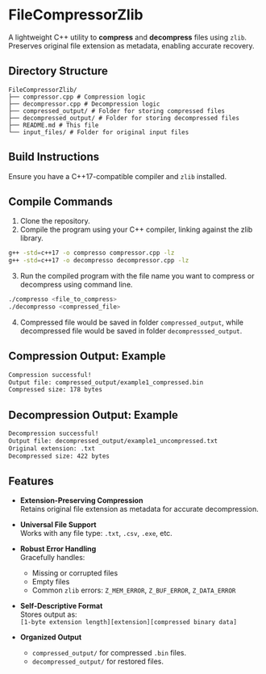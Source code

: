 # FileCompressorZlib

A lightweight C++ utility to **compress** and **decompress** files using `zlib`.  
Preserves original file extension as metadata, enabling accurate recovery.

## Directory Structure
```
FileCompressorZlib/
├── compressor.cpp # Compression logic
├── decompressor.cpp # Decompression logic
├── compressed_output/ # Folder for storing compressed files
├── decompressed_output/ # Folder for storing decompressed files
├── README.md # This file
└── input_files/ # Folder for original input files
```
## Build Instructions

Ensure you have a C++17-compatible compiler and `zlib` installed.

## Compile Commands

1. Clone the repository.
2. Compile the program using your C++ compiler, linking against the zlib library.
```bash
g++ -std=c++17 -o compresso compressor.cpp -lz
g++ -std=c++17 -o decompresso decompressor.cpp -lz
```
3. Run the compiled program with the file name you want to compress or decompress using command line.
```bash
./compresso <file_to_compress>
./decompresso <compressed_file>
```
4. Compressed file would be saved in folder `compressed_output`, while decompressed file would be saved in folder `decompresssed_output`.

## Compression Output: Example
```bash
Compression successful!
Output file: compressed_output/example1_compressed.bin
Compressed size: 178 bytes
```

## Decompression Output: Example
```bash
Decompression successful!
Output file: decompressed_output/example1_uncompressed.txt
Original extension: .txt
Decompressed size: 422 bytes
```

## Features

- **Extension-Preserving Compression**  
  Retains original file extension as metadata for accurate decompression.

- **Universal File Support**  
  Works with any file type: `.txt`, `.csv`, `.exe`, etc.

- **Robust Error Handling**  
  Gracefully handles:
  - Missing or corrupted files
  - Empty files
  - Common `zlib` errors: `Z_MEM_ERROR`, `Z_BUF_ERROR`, `Z_DATA_ERROR`

- **Self-Descriptive Format**  
  Stores output as:  
  `[1-byte extension length][extension][compressed binary data]`

- **Organized Output**  
  - `compressed_output/` for compressed `.bin` files.
  - `decompressed_output/` for restored files.
